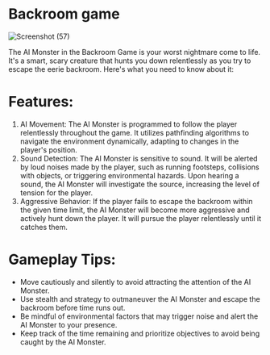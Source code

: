 # Backroom game
![Screenshot (57)](https://github.com/shrutibarar/Backroom_Game/assets/93441390/1e6a5cf9-2737-4a72-8c4c-c740c37371ac)

The AI Monster in the Backroom Game is your worst nightmare come to life. It's a smart, scary creature that hunts you down relentlessly as you try to escape the eerie backroom. Here's what you need to know about it:

# Features:
1. AI Movement: The AI Monster is programmed to follow the player relentlessly throughout the game. It utilizes pathfinding algorithms to navigate the environment dynamically, adapting to changes in the player's position.
2. Sound Detection: The AI Monster is sensitive to sound. It will be alerted by loud noises made by the player, such as running footsteps, collisions with objects, or triggering environmental hazards. Upon hearing a sound, the AI Monster will investigate the source, increasing the level of tension for the player.
3. Aggressive Behavior: If the player fails to escape the backroom within the given time limit, the AI Monster will become more aggressive and actively hunt down the player. It will pursue the player relentlessly until it catches them.

# Gameplay Tips:
- Move cautiously and silently to avoid attracting the attention of the AI Monster.
- Use stealth and strategy to outmaneuver the AI Monster and escape the backroom before time runs out.
- Be mindful of environmental factors that may trigger noise and alert the AI Monster to your presence.
- Keep track of the time remaining and prioritize objectives to avoid being caught by the AI Monster.
